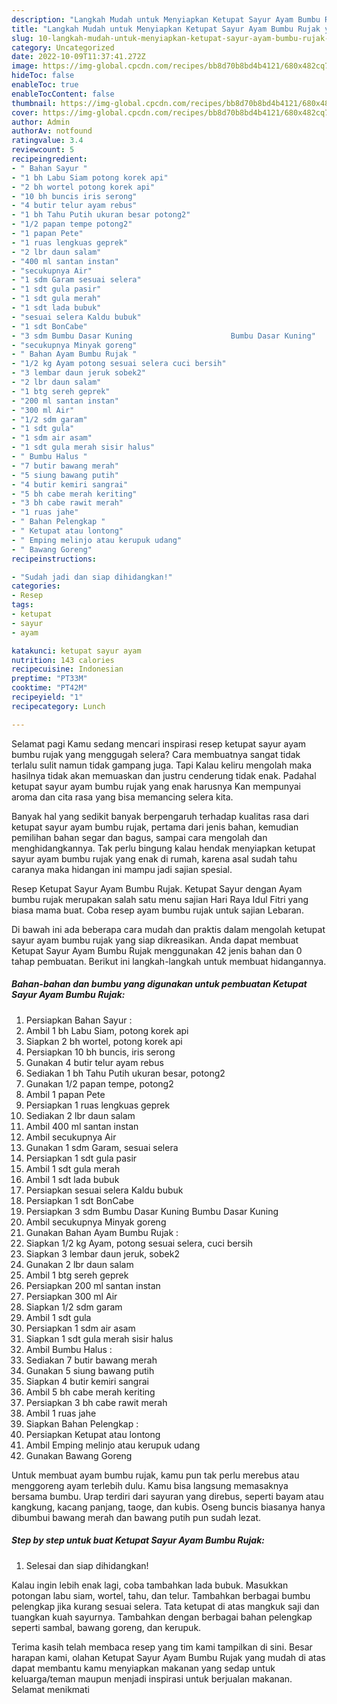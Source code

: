 ```yaml
---
description: "Langkah Mudah untuk Menyiapkan Ketupat Sayur Ayam Bumbu Rujak yang Lezat, Buat Buka Puasa}"
title: "Langkah Mudah untuk Menyiapkan Ketupat Sayur Ayam Bumbu Rujak yang Lezat, Buat Buka Puasa}"
slug: 10-langkah-mudah-untuk-menyiapkan-ketupat-sayur-ayam-bumbu-rujak-yang-lezat-buat-buka-puasa
category: Uncategorized
date: 2022-10-09T11:37:41.272Z
image: https://img-global.cpcdn.com/recipes/bb8d70b8bd4b4121/680x482cq70/ketupat-sayur-ayam-bumbu-rujak-foto-resep-utama.jpg
hideToc: false
enableToc: true
enableTocContent: false
thumbnail: https://img-global.cpcdn.com/recipes/bb8d70b8bd4b4121/680x482cq70/ketupat-sayur-ayam-bumbu-rujak-foto-resep-utama.jpg
cover: https://img-global.cpcdn.com/recipes/bb8d70b8bd4b4121/680x482cq70/ketupat-sayur-ayam-bumbu-rujak-foto-resep-utama.jpg
author: Admin
authorAv: notfound
ratingvalue: 3.4
reviewcount: 5
recipeingredient:
- " Bahan Sayur "
- "1 bh Labu Siam potong korek api"
- "2 bh wortel potong korek api"
- "10 bh buncis iris serong"
- "4 butir telur ayam rebus"
- "1 bh Tahu Putih ukuran besar potong2"
- "1/2 papan tempe potong2"
- "1 papan Pete"
- "1 ruas lengkuas geprek"
- "2 lbr daun salam"
- "400 ml santan instan"
- "secukupnya Air"
- "1 sdm Garam sesuai selera"
- "1 sdt gula pasir"
- "1 sdt gula merah"
- "1 sdt lada bubuk"
- "sesuai selera Kaldu bubuk"
- "1 sdt BonCabe"
- "3 sdm Bumbu Dasar Kuning                      Bumbu Dasar Kuning"
- "secukupnya Minyak goreng"
- " Bahan Ayam Bumbu Rujak "
- "1/2 kg Ayam potong sesuai selera cuci bersih"
- "3 lembar daun jeruk sobek2"
- "2 lbr daun salam"
- "1 btg sereh geprek"
- "200 ml santan instan"
- "300 ml Air"
- "1/2 sdm garam"
- "1 sdt gula"
- "1 sdm air asam"
- "1 sdt gula merah sisir halus"
- " Bumbu Halus "
- "7 butir bawang merah"
- "5 siung bawang putih"
- "4 butir kemiri sangrai"
- "5 bh cabe merah keriting"
- "3 bh cabe rawit merah"
- "1 ruas jahe"
- " Bahan Pelengkap "
- " Ketupat atau lontong"
- " Emping melinjo atau kerupuk udang"
- " Bawang Goreng"
recipeinstructions:

- "Sudah jadi dan siap dihidangkan!"
categories:
- Resep
tags:
- ketupat
- sayur
- ayam

katakunci: ketupat sayur ayam 
nutrition: 143 calories
recipecuisine: Indonesian
preptime: "PT33M"
cooktime: "PT42M"
recipeyield: "1"
recipecategory: Lunch

---
```



Selamat pagi Kamu sedang mencari inspirasi resep ketupat sayur ayam bumbu rujak yang menggugah selera? Cara membuatnya sangat tidak terlalu sulit namun tidak gampang juga. Tapi Kalau keliru mengolah maka hasilnya tidak akan memuaskan dan justru cenderung tidak enak. Padahal ketupat sayur ayam bumbu rujak yang enak harusnya Kan mempunyai aroma dan cita rasa yang bisa memancing selera kita.


Banyak hal yang sedikit banyak berpengaruh terhadap kualitas rasa dari ketupat sayur ayam bumbu rujak, pertama dari jenis bahan, kemudian pemilihan bahan segar dan bagus, sampai cara mengolah dan menghidangkannya. Tak perlu bingung kalau hendak menyiapkan ketupat sayur ayam bumbu rujak yang enak di rumah, karena asal sudah tahu caranya maka hidangan ini mampu jadi sajian spesial.

Resep Ketupat Sayur Ayam Bumbu Rujak. Ketupat Sayur dengan Ayam bumbu rujak merupakan salah satu menu sajian Hari Raya Idul Fitri yang biasa mama buat. Coba resep ayam bumbu rujak untuk sajian Lebaran.


Di bawah ini ada beberapa cara mudah dan praktis dalam mengolah ketupat sayur ayam bumbu rujak yang siap dikreasikan. Anda dapat membuat Ketupat Sayur Ayam Bumbu Rujak menggunakan 42 jenis bahan dan 0 tahap pembuatan. Berikut ini langkah-langkah untuk membuat hidangannya.

<!--inarticleads1-->

##### Bahan-bahan dan bumbu yang digunakan untuk pembuatan Ketupat Sayur Ayam Bumbu Rujak:

1. Persiapkan  Bahan Sayur :
1. Ambil 1 bh Labu Siam, potong korek api
1. Siapkan 2 bh wortel, potong korek api
1. Persiapkan 10 bh buncis, iris serong
1. Gunakan 4 butir telur ayam rebus
1. Sediakan 1 bh Tahu Putih ukuran besar, potong2
1. Gunakan 1/2 papan tempe, potong2
1. Ambil 1 papan Pete
1. Persiapkan 1 ruas lengkuas geprek
1. Sediakan 2 lbr daun salam
1. Ambil 400 ml santan instan
1. Ambil secukupnya Air
1. Gunakan 1 sdm Garam, sesuai selera
1. Persiapkan 1 sdt gula pasir
1. Ambil 1 sdt gula merah
1. Ambil 1 sdt lada bubuk
1. Persiapkan sesuai selera Kaldu bubuk
1. Persiapkan 1 sdt BonCabe
1. Persiapkan 3 sdm Bumbu Dasar Kuning                      Bumbu Dasar Kuning
1. Ambil secukupnya Minyak goreng
1. Gunakan  Bahan Ayam Bumbu Rujak :
1. Siapkan 1/2 kg Ayam, potong sesuai selera, cuci bersih
1. Siapkan 3 lembar daun jeruk, sobek2
1. Gunakan 2 lbr daun salam
1. Ambil 1 btg sereh geprek
1. Persiapkan 200 ml santan instan
1. Persiapkan 300 ml Air
1. Siapkan 1/2 sdm garam
1. Ambil 1 sdt gula
1. Persiapkan 1 sdm air asam
1. Siapkan 1 sdt gula merah sisir halus
1. Ambil  Bumbu Halus :
1. Sediakan 7 butir bawang merah
1. Gunakan 5 siung bawang putih
1. Siapkan 4 butir kemiri sangrai
1. Ambil 5 bh cabe merah keriting
1. Persiapkan 3 bh cabe rawit merah
1. Ambil 1 ruas jahe
1. Siapkan  Bahan Pelengkap :
1. Persiapkan  Ketupat atau lontong
1. Ambil  Emping melinjo atau kerupuk udang
1. Gunakan  Bawang Goreng


Untuk membuat ayam bumbu rujak, kamu pun tak perlu merebus atau menggoreng ayam terlebih dulu. Kamu bisa langsung memasaknya bersama bumbu. Urap terdiri dari sayuran yang direbus, seperti bayam atau kangkung, kacang panjang, taoge, dan kubis. Oseng buncis biasanya hanya dibumbui bawang merah dan bawang putih pun sudah lezat. 

<!--inarticleads2-->

##### Step by step untuk buat Ketupat Sayur Ayam Bumbu Rujak:


1. Selesai dan siap dihidangkan!

Kalau ingin lebih enak lagi, coba tambahkan lada bubuk. Masukkan potongan labu siam, wortel, tahu, dan telur. Tambahkan berbagai bumbu pelengkap jika kurang sesuai selera. Tata ketupat di atas mangkuk saji dan tuangkan kuah sayurnya. Tambahkan dengan berbagai bahan pelengkap seperti sambal, bawang goreng, dan kerupuk. 

Terima kasih telah membaca resep yang tim kami tampilkan di sini. Besar harapan kami, olahan Ketupat Sayur Ayam Bumbu Rujak yang mudah di atas dapat membantu kamu menyiapkan makanan yang sedap untuk keluarga/teman maupun menjadi inspirasi untuk berjualan makanan. Selamat menikmati
